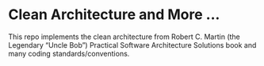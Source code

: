 # Clean Architecture and More ...

This repo implements the clean architecture from Robert C. Martin (the Legendary “Uncle Bob”) Practical Software Architecture Solutions book and many coding standards/conventions.
